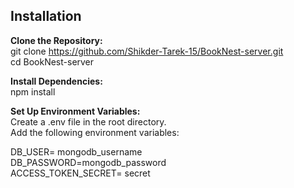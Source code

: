 ## Installation
**Clone the Repository:** <br>
  git clone https://github.com/Shikder-Tarek-15/BookNest-server.git <br>
  cd BookNest-server

**Install Dependencies:** <br>
  npm install

**Set Up Environment Variables:** <br>
Create a .env file in the root directory. <br>
Add the following environment variables:

DB_USER= mongodb_username <br>
DB_PASSWORD=mongodb_password <br>
ACCESS_TOKEN_SECRET= secret

